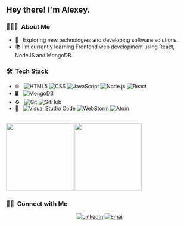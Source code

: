 <h2> Hey there! I'm Alexey.</h2>

<h3> 👨🏻‍💻 &nbsp;About Me </h3>

- 🤔 &nbsp; Exploring new technologies and developing software solutions.
- 📚 I’m currently learning Frontend web development using React, NodeJS and MongoDB. 



<h3> 🛠 &nbsp;Tech Stack</h3>

- 🌐 &nbsp;
  ![HTML5](https://img.shields.io/badge/-HTML5-333333?style=flat&logo=HTML5)
  ![CSS](https://img.shields.io/badge/-CSS-333333?style=flat&logo=CSS3&logoColor=1572B6)
  ![JavaScript](https://img.shields.io/badge/-JavaScript-333333?style=flat&logo=javascript)
  ![Node.js](https://img.shields.io/badge/-Node.js-333333?style=flat&logo=node.js)
  ![React](https://img.shields.io/badge/-React-333333?style=flat&logo=react)
- 🛢 &nbsp;
  ![MongoDB](https://img.shields.io/badge/-MongoDB-333333?style=flat&logo=mongodb)
- ⚙️ &nbsp;
  ![Git](https://img.shields.io/badge/-Git-333333?style=flat&logo=git)
  ![GitHub](https://img.shields.io/badge/-GitHub-333333?style=flat&logo=github)
- 🔧 &nbsp;
  ![Visual Studio Code](https://img.shields.io/badge/-Visual%20Studio%20Code-333333?style=flat&logo=visual-studio-code&logoColor=007ACC)
  ![WebStorm](https://img.shields.io/badge/-WebStorm-333333?style=flat&logo=webstorm)
  ![Atom](https://img.shields.io/badge/-Atom-333333?style=flat&logo=atom-ide&logoColor=2C2255)

<br/>

<a href="https://github.com/Lexxby">
  <img height="180em" src="https://github-readme-stats.vercel.app/api?username=Lexxby&theme=buefy&show_icons=true" />
  <img height="180em" src="https://github-readme-stats.vercel.app/api/top-langs/?username=Lexxby&theme=buefy&layout=compact" />
</a>

<br/>

<h3> 🤝🏻 &nbsp;Connect with Me </h3>

<p align="center">
<a href="https://www.linkedin.com/in/alexey-dorogokupets-764874226/"><img alt="LinkedIn" src="https://img.shields.io/badge/LinkedIn-Alexey%20Dorogokupets%20-blue?style=flat-square&logo=linkedin"></a>
<a href="mailto:iplexx@bk.ru"><img alt="Email" src="https://img.shields.io/badge/Email-iplexx@bk.ru-blue?style=flat-square&logo=gmail"></a>
</p>
